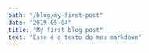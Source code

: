 ```yaml
---
path: "/blog/my-first-post"
date: "2019-05-04"
title: "My first blog post"
text: "Esse é o texto do meu markdown"
---
```

